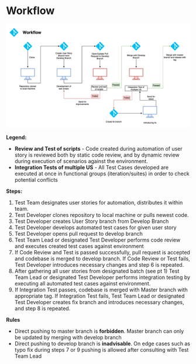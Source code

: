 # Workflow

![Workflow](../Assets/workflow.png)

**Legend:**
- **Review and Test of scripts** - Code created during automation of user story is reviewed both by static code review, and by dynamic review during execution of scenarios against the environment.
- **Integration Tests of multiple US** - All Test Cases developed are executed at once in functional groups (iteration/suites) in order to check potential conflicts 

**Steps:**
1. Test Team designates user stories for automation, distributes it within team. 
2. Test Developer clones repository to local machine or pulls newest code.
3. Test Developer creates User Story branch from Develop Branch 
4. Test Developer develops automated test cases for given user story
5. Test Developer opens pull request to develop branch
6. Test Team Lead or designated Test Developer performs code review and executes created test cases against environment
7. If Code Review and Test is passed successfully, pull request is accepted and codebase is merged to develop branch. If Code Review or Test fails, Test Developer introduces necessary changes and step 6 is repeated.
8. After gathering all user stories from designated batch (see pt 1) Test Team Lead or designated Test Developer performs integration testing by executing all automated test cases against environment. 
9. If Integration Test passes, codebase is merged with Master branch with appropriate tag. If Integration Test fails, Test Team Lead or designated Test Developer creates fix branch and introduces necessary changes, and step 8 is repeated.


**Rules** 
- Direct pushing to master branch is **forbidden**. Master branch can only be updated by merging with develop branch
- Direct pushing to develop branch is **inadvisable**. On edge cases such as typo fix during steps 7 or 9 pushing is allowed after consulting with Test Team Lead

